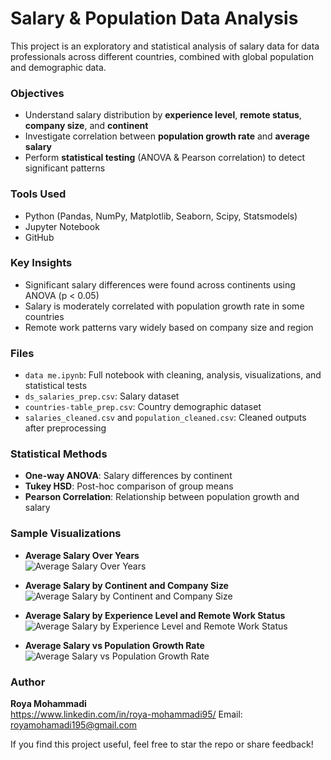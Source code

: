 # Salary & Population Data Analysis

This project is an exploratory and statistical analysis of salary data for data professionals across different countries, combined with global population and demographic data.

###  Objectives
- Understand salary distribution by **experience level**, **remote status**, **company size**, and **continent**
- Investigate correlation between **population growth rate** and **average salary**
- Perform **statistical testing** (ANOVA & Pearson correlation) to detect significant patterns


### Tools Used
- Python (Pandas, NumPy, Matplotlib, Seaborn, Scipy, Statsmodels)
- Jupyter Notebook
- GitHub


###  Key Insights
- Significant salary differences were found across continents using ANOVA (p < 0.05)
- Salary is moderately correlated with population growth rate in some countries
- Remote work patterns vary widely based on company size and region

###  Files
- `data me.ipynb`: Full notebook with cleaning, analysis, visualizations, and statistical tests
- `ds_salaries_prep.csv`: Salary dataset
- `countries-table_prep.csv`: Country demographic dataset
- `salaries_cleaned.csv` and `population_cleaned.csv`: Cleaned outputs after preprocessing

### Statistical Methods
- **One-way ANOVA**: Salary differences by continent
- **Tukey HSD**: Post-hoc comparison of group means
- **Pearson Correlation**: Relationship between population growth and salary


###  Sample Visualizations

- **Average Salary Over Years**  
  ![Average Salary Over Years](images/average_salary_over_years.png)

- **Average Salary by Continent and Company Size**  
  ![Average Salary by Continent and Company Size](images/salary_by_continent_company_size.png)

- **Average Salary by Experience Level and Remote Work Status**  
  ![Average Salary by Experience Level and Remote Work Status](images/salary_by_experience_remote.png)

- **Average Salary vs Population Growth Rate**  
  ![Average Salary vs Population Growth Rate](images/salary_vs_population_growth.png)


### Author
**Roya Mohammadi**  
https://www.linkedin.com/in/roya-mohammadi95/
Email: royamohamadi195@gmail.com


If you find this project useful, feel free to star the repo or share feedback!
